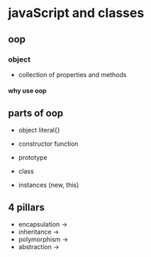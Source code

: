 # javaScript and classes

## oop 

### object
- collection of properties and methods

#### why use oop 

## parts of oop
- object literal{}

- constructor function 
- prototype
- class
- instances (new, this)

## 4 pillars
- encapsulation ->
- inheritance -> 
- polymorphism -> 
- abstraction -> 


